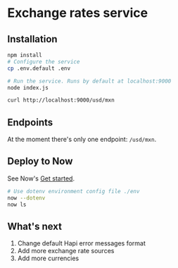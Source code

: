 # Exchange rates service

## Installation

```bash
npm install
# Configure the service
cp .env.default .env

# Run the service. Runs by default at localhost:9000
node index.js

curl http://localhost:9000/usd/mxn
```

## Endpoints

At the moment there's only one endpoint: `/usd/mxn`.

## Deploy to Now

See Now's [Get started](https://zeit.co/now#get-started).

```bash
# Use dotenv environment config file ./env
now --dotenv
now ls
```

## What's next

1. Change default Hapi error messages format
2. Add more exchange rate sources
3. Add more currencies